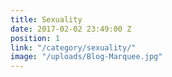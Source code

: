 ```yaml
---
title: Sexuality
date: 2017-02-02 23:49:00 Z
position: 1
link: "/category/sexuality/"
image: "/uploads/Blog-Marquee.jpg"
---
```

